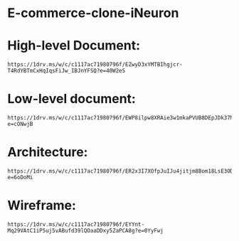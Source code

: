 # E-commerce-clone-iNeuron

# High-level Document:
	https://1drv.ms/w/c/c1117ac71980796f/EZwyD3xYMTBIhgjcr-T4RdYBTmCxHqIqsFiJw_IBJnYFSQ?e=40W2eS
# Low-level document:
	https://1drv.ms/w/c/c1117ac71980796f/EWP8ilpw8XRAie3w1mkaPVUB8DEpJDk37MHfYJnRVH5aEQ?e=cONwjB
#  Architecture: 
	https://1drv.ms/w/c/c1117ac71980796f/ER2x3I7XOfpJuIJu4jitjm8Bom18LsE3ODyQGVD9FEwZ5A?e=6oDoMi
#  Wireframe:
	https://1drv.ms/w/c/c1117ac71980796f/EYYnt-Mq29VAtC1iP5uj5vABufd39lQOaaDDxy5ZaPCA8g?e=0YyFwj
 
